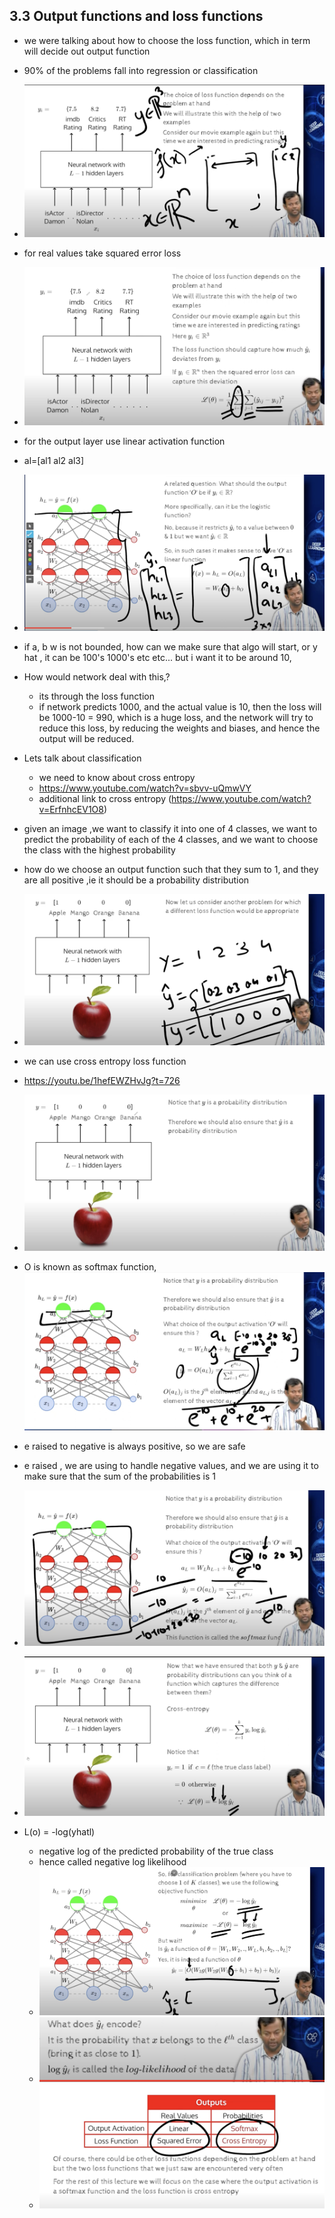## 3.3 Output functions and loss functions

- we were talking about how to choose the loss function, which in term will decide out output function 
- 90% of the problems fall into regression or classification
- ![](2023-10-09-08-27-17.png)
- for real values take squared error loss
- ![](2023-10-09-08-28-45.png)
- for the output layer use linear activation function
- al=[al1 al2 al3]
- ![](2023-10-09-08-33-19.png)
- if a, b w is not bounded, how can we make sure that algo will start, or y hat , it can be 100's 1000's etc etc... but i want it to be around 10, 
- How would network deal with this,?
    - its through the loss function
    - if network predicts 1000, and the actual value is 10, then the loss will be 1000-10 = 990, which is a huge loss, and the network will try to reduce this loss, by reducing the weights and biases, and hence the output will be reduced.

- Lets talk about classification
    - we need to know about cross entropy
    - https://www.youtube.com/watch?v=sbvv-uQmwVY
    - additional link to cross entropy (https://www.youtube.com/watch?v=ErfnhcEV1O8)
    

- given an image ,we want to classify it into one of 4 classes, we want to predict the probability of each of the 4 classes, and we want to choose the class with the highest probability
- how do we choose an output function such that they sum to 1, and they are all positive ,ie it should be a probability distribution
- ![](2023-10-09-08-58-08.png)
- we can use cross entropy loss function
- https://youtu.be/1hefEWZHvJg?t=726
- ![](2023-10-09-08-59-01.png)
- O is known as softmax function, 
![](2023-10-09-09-01-02.png)
- e raised to negative is always positive, so we are safe
- e raised , we are using to handle negative values, and we are using it to make sure that the sum of the probabilities is 1
- ![](2023-10-09-09-06-55.png)
- ![](2023-10-09-09-11-08.png)
- L(o) = -log(yhatl)
    - negative log of the   predicted probability of the true class
    - hence called negative log likelihood
    - ![](2023-10-09-09-15-22.png)
    -   ![](2023-10-09-09-16-18.png)
    - ![](2023-10-09-09-17-49.png)